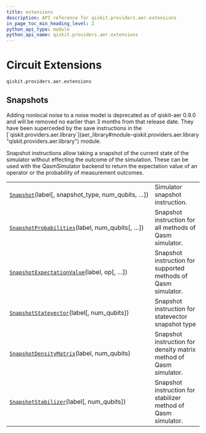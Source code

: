 ```yaml
---
title: extensions
description: API reference for qiskit.providers.aer.extensions
in_page_toc_min_heading_level: 2
python_api_type: module
python_api_name: qiskit.providers.aer.extensions
---
```


<span id="module-qiskit.providers.aer.extensions" />

<span id="aer-circuit-extensions" />

# Circuit Extensions

<span id="module-qiskit.providers.aer.extensions" />

`qiskit.providers.aer.extensions`

## Snapshots

<Admonition title="Deprecated since version 0.9.0" type="danger">
  Adding nonlocal noise to a noise model is deprecated as of qiskit-aer 0.9.0 and will be removed no earlier than 3 months from that release date. They have been superceded by the save instructions in the [`qiskit.providers.aer.library`](aer_library#module-qiskit.providers.aer.library "qiskit.providers.aer.library") module.
</Admonition>

Snapshot instructions allow taking a snapshot of the current state of the simulator without effecting the outcome of the simulation. These can be used with the QasmSimulator backend to return the expectation value of an operator or the probability of measurement outcomes.

|                                                                                                                                                                    |                                                                   |
| ------------------------------------------------------------------------------------------------------------------------------------------------------------------ | ----------------------------------------------------------------- |
| [`Snapshot`](qiskit.providers.aer.extensions.Snapshot "qiskit.providers.aer.extensions.Snapshot")(label\[, snapshot\_type, num\_qubits, …])                        | Simulator snapshot instruction.                                   |
| [`SnapshotProbabilities`](qiskit.providers.aer.extensions.SnapshotProbabilities "qiskit.providers.aer.extensions.SnapshotProbabilities")(label, num\_qubits\[, …]) | Snapshot instruction for all methods of Qasm simulator.           |
| [`SnapshotExpectationValue`](qiskit.providers.aer.extensions.SnapshotExpectationValue "qiskit.providers.aer.extensions.SnapshotExpectationValue")(label, op\[, …]) | Snapshot instruction for supported methods of Qasm simulator.     |
| [`SnapshotStatevector`](qiskit.providers.aer.extensions.SnapshotStatevector "qiskit.providers.aer.extensions.SnapshotStatevector")(label\[, num\_qubits])          | Snapshot instruction for statevector snapshot type                |
| [`SnapshotDensityMatrix`](qiskit.providers.aer.extensions.SnapshotDensityMatrix "qiskit.providers.aer.extensions.SnapshotDensityMatrix")(label, num\_qubits)       | Snapshot instruction for density matrix method of Qasm simulator. |
| [`SnapshotStabilizer`](qiskit.providers.aer.extensions.SnapshotStabilizer "qiskit.providers.aer.extensions.SnapshotStabilizer")(label\[, num\_qubits])             | Snapshot instruction for stabilizer method of Qasm simulator.     |

